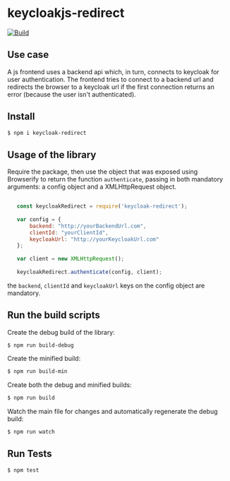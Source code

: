 # keycloakjs-redirect

[![Build](https://travis-ci.org/UKHomeOffice/keycloakjs-redirect.png)](https://travis-ci.org/UKHomeOffice/keycloakjs-redirect)

## Use case

A js frontend uses a backend api which, in turn,  connects to keycloak for user authentication. The frontend tries to connect to a backend url and redirects the browser to a keycloak url if the first connection returns an error (because the user isn't authenticated).

## Install

```bash
$ npm i keycloak-redirect
```

## Usage of the library

Require the package, then use the object that was exposed using Browserify to return the function `authenticate`, passing in both mandatory arguments: a config object and a XMLHttpRequest object.

```js
    
   const keycloakRedirect = require('keycloak-redirect');
   
   var config = {
       backend: "http://yourBackendUrl.com",
       clientId: "yourClientId",
       keycloakUrl: "http://yourKeycloakUrl.com"
   };
   
   var client = new XMLHttpRequest();
   
   keycloakRedirect.authenticate(config, client);
```

the `backend`, `clientId` and `keycloakUrl` keys on the config object are mandatory.

## Run the build scripts

Create the debug build of the library:

```bash
$ npm run build-debug
```

Create the minified build:

```bash
$ npm run build-min
```

Create both the debug and minified builds:

```bash
$ npm run build
```

Watch the main file for changes and automatically regenerate the debug build:

```bash
$ npm run watch
```

## Run Tests

```bash
$ npm test
```
